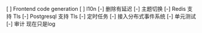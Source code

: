 [ ] Frontend code generation
[ ] l10n
[-] 删除有延迟
[-] 主题切换
[-] Redis 支持 Tls
[-] Postgresql 支持 Tls
[-] 定时任务
[-] 接入分布式事件系统
[-] 单元测试
[-] 审计 现在只是log
